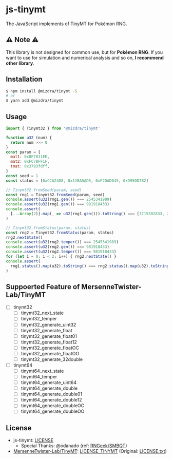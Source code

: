# js-tinymt
The JavaScript implements of TinyMT for Pokémon RNG.


## :warning: Note :warning:
This library is not designed for common use, but for **Pokémon RNG**.
If you want to use for simulation and numerical analysis and so on,
**I recommend other library**.


## Installation

```bash
$ npm install @mizdra/tinymt -S
# or
$ yarn add @mizdra/tinymt
```


## Usage
```js
import { Tinymt32 } from '@mizdra/tinymt'

function u32 (num) {
  return num >>> 0
}
const param = {
  mat1: 0x8F7011EE,
  mat2: 0xFC78FF1F,
  tmat: 0x3793fdff,
}
const seed = 1
const status = [0xCCA24D8, 0x11BA5AD5, 0xF2DAD045, 0xD95DD7B2]

// Tinymt32.fromSeed(param, seed)
const rng1 = Tinymt32.fromSeed(param, seed)
console.assert(u32(rng1.gen()) === 2545341989)
console.assert(u32(rng1.gen()) === 981918433)
console.assert(
  [...Array(2)].map(_ => u32(rng1.gen())).toString() === [3715302833, 2387538352].toString()
)

// Tinymt32.fromStatus(param, status)
const rng2 = Tinymt32.fromStatus(param, status)
rng2.nextState()
console.assert(u32(rng2.temper()) === 2545341989)
console.assert(u32(rng2.gen()) === 981918433)
console.assert(u32(rng2.temper()) === 981918433)
for (let i = 0; i < 2; i++) { rng2.nextState() }
console.assert(
  rng1.status().map(u32).toString() === rng2.status().map(u32).toString()
)
```


## Suppoerted Feature of MersenneTwister-Lab/TinyMT
- [ ] tinymt32
  - [ ] tinymt32_next_state
  - [ ] tinymt32_temper
  - [ ] tinymt32_generate_uint32
  - [ ] tinymt32_generate_float
  - [ ] tinymt32_generate_float01
  - [ ] tinymt32_generate_float12
  - [ ] tinymt32_generate_floatOC
  - [ ] tinymt32_generate_floatOO
  - [ ] tinymt32_generate_32double
- [ ] tinymt64
  - [ ] tinymt64_next_state
  - [ ] tinymt64_temper
  - [ ] tinymt64_generate_uint64
  - [ ] tinymt64_generate_double
  - [ ] tinymt64_generate_double01
  - [ ] tinymt64_generate_double12
  - [ ] tinymt64_generate_doubleOC
  - [ ] tinymt64_generate_doubleOO

## License
- js-tinymt: [LICENSE](https://raw.githubusercontent.com/mizdra/js-tinymt/master/LICENSE)
  - Special Thanks: @odanado (ref: [RNGeek/SMBQT](https://github.com/RNGeek/SMBQT))
- [MersenneTwister-Lab/TinyMT](https://github.com/MersenneTwister-Lab/TinyMT): [LICENSE_TINYMT](https://raw.githubusercontent.com/mizdra/js-tinymt/master/LICENSE_TINYMT) (Original: [LICENSE.txt](https://raw.githubusercontent.com/MersenneTwister-Lab/TinyMT/master/LICENSE.txt))
